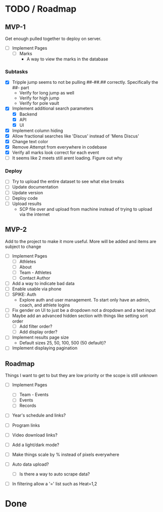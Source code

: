# TODO / Roadmap

## MVP-1

Get enough pulled together to deploy on server.

- [ ] Implement Pages
    - [ ] Marks
        - A way to view the marks in the database

### Subtasks
- [X] Tripple jump seems to not be pulling ##-##.## correctly. Specifically the ##- part
    - Verify for long jump as well
    - Verify for high jump
    - Verify for pole vault
- [X] Implement additional search parameters
    - [X] Backend
    - [X] API
    - [X] UI
- [X] Implement column hiding
- [X] Allow fractional searches like 'Discus' instead of 'Mens Discus'
- [X] Change text color
- [X] Remove Attempt from everywhere in codebase
- [X] Verify all marks look correct for each event
- [ ] It seems like 2 meets still arent loading. Figure out why

### Deploy
- [ ] Try to upload the entire dataset to see what else breaks
- [ ] Update documentation
- [ ] Update version
- [ ] Deploy code
- [ ] Upload results
    - SCP file over and upload from machine instead of trying to upload via the internet


## MVP-2

Add to the project to make it more useful. More will be added and items are subject to change

- [ ] Implement Pages
    - [ ] Athletes
    - [ ] About
    - [ ] Team - Athletes
    - [ ] Contact Author
- [ ] Add a way to indicate bad data
- [ ] Enable usable via phone
- [ ] SPIKE: Auth
    - Explore auth and user management. To start only have an admin, coach, and athlete logins
- [ ] Fix gender on UI to just be a dropdown not a dropdown and a text input
- [ ] Maybe add an advanced hidden section with things like setting sort order
    - [ ] Add filter order?
    - [ ] Add display order?
- [ ] Implement results page size
    - Default sizes 25, 50, 100, 500 (50 default)?
- [ ] Implement displaying pagination

## Roadmap

Things I want to get to but they are low priority or the scope is still unknown

- [ ] Implement Pages
    - [ ] Team - Events
    - [ ] Events
    - [ ] Records
- [ ] Year's schedule and links?
- [ ] Program links
- [ ] Video download links?
- [ ] Add a light/dark mode?
- [ ] Make things scale by % instead of pixels everywhere
- [ ] Auto data upload?
    - [ ] Is there a way to auto scrape data?
- [ ] In filtering allow a '=' list such as Heat=1,2


# Done
